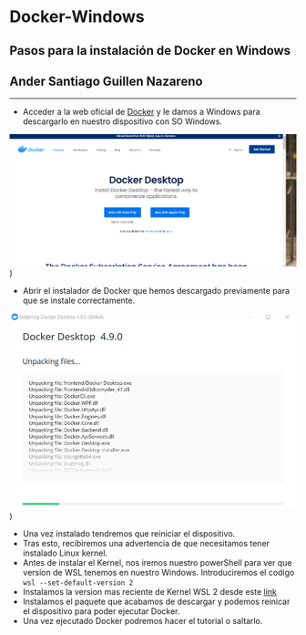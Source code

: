 # Docker-Windows

## Pasos para la instalación de Docker en Windows

## Ander Santiago Guillen Nazareno
***
- Acceder a la web oficial de [Docker](https://www.docker.com/products/docker-desktop/ "Instalar Docker") y le damos a Windows para descargarlo en nuestro dispositivo con SO Windows.

![](https://github.com/santygn/Docker-Windows/blob/da88f11f92d0a14c99df2ec894d4062e5f40b2e0/img/1.png))

- Abrir el instalador de Docker que hemos descargado previamente para que se instale correctamente.

![](https://github.com/santygn/Docker-Windows/blob/da88f11f92d0a14c99df2ec894d4062e5f40b2e0/img/2.png))

- Una vez instalado tendremos que reiniciar el dispositivo.
- Tras esto, recibiremos una advertencia de que necesitamos tener instalado Linux kernel.
- Antes de instalar el Kernel, nos iremos nuestro powerShell para ver que version de WSL tenemos en nuestro Windows. Introduciremos el codigo `wsl --set-default-version 2`
- Instalamos la version mas reciente de Kernel WSL 2 desde este [link](https://docs.microsoft.com/es-es/windows/wsl/install-manual#step-4---download-the-linux-kernel-update-package "Instalar Kernel")
- Instalamos el paquete que acabamos de descargar y podemos reinicar el dispositivo para  poder ejecutar Docker.
- Una vez ejecutado Docker podremos hacer el tutorial o saltarlo.

